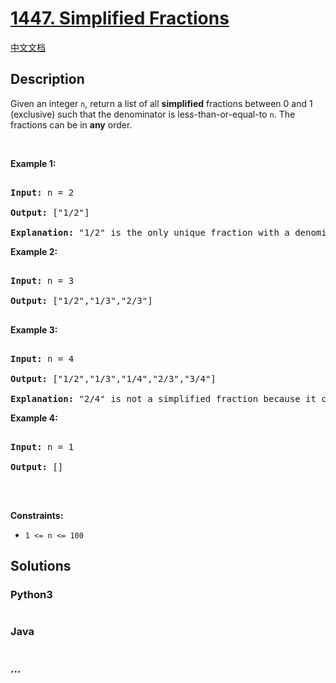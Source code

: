 # [1447. Simplified Fractions](https://leetcode.com/problems/simplified-fractions)

[中文文档](/solution/1400-1499/1447.Simplified%20Fractions/README.md)

## Description

<p>Given an integer <code>n</code>, return a list of all <strong>simplified</strong> fractions between 0 and 1 (exclusive) such that the denominator is less-than-or-equal-to <code>n</code>. The fractions can be in <strong>any</strong> order.</p>

<p>&nbsp;</p>

<p><strong>Example 1:</strong></p>

<pre>

<strong>Input:</strong> n = 2

<strong>Output:</strong> [&quot;1/2&quot;]

<strong>Explanation: </strong>&quot;1/2&quot; is the only unique fraction with a denominator less-than-or-equal-to 2.</pre>

<p><strong>Example 2:</strong></p>

<pre>

<strong>Input:</strong> n = 3

<strong>Output:</strong> [&quot;1/2&quot;,&quot;1/3&quot;,&quot;2/3&quot;]

</pre>

<p><strong>Example 3:</strong></p>

<pre>

<strong>Input:</strong> n = 4

<strong>Output:</strong> [&quot;1/2&quot;,&quot;1/3&quot;,&quot;1/4&quot;,&quot;2/3&quot;,&quot;3/4&quot;]

<strong>Explanation: </strong>&quot;2/4&quot; is not a simplified fraction because it can be simplified to &quot;1/2&quot;.</pre>

<p><strong>Example 4:</strong></p>

<pre>

<strong>Input:</strong> n = 1

<strong>Output:</strong> []

</pre>

<p>&nbsp;</p>

<p><strong>Constraints:</strong></p>

<ul>
	<li><code>1 &lt;= n &lt;= 100</code></li>
</ul>

## Solutions

<!-- tabs:start -->

### **Python3**

```python

```

### **Java**

```java

```

### **...**

```

```

<!-- tabs:end -->
